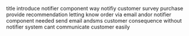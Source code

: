 title introduce notifier component way notifiy customer survey purchase provide recommendation letting know order via email andor notifier component needed send email andsms customer consequence without notifier system cant communicate customer easily